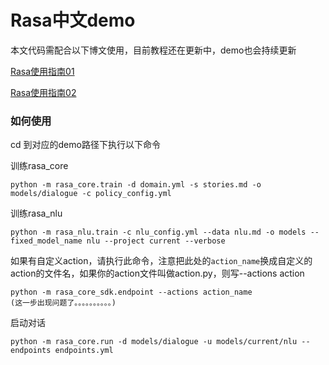 # Rasa中文demo

本文代码需配合以下博文使用，目前教程还在更新中，demo也会持续更新

[Rasa使用指南01](https://terrifyzhao.github.io/2018/09/17/Rasa%E4%BD%BF%E7%94%A8%E6%8C%87%E5%8D%9701.html)

[Rasa使用指南02](https://terrifyzhao.github.io/2019/02/26/Rasa%E4%BD%BF%E7%94%A8%E6%8C%87%E5%8D%9702.html)

### 如何使用

cd 到对应的demo路径下执行以下命令

训练rasa_core
```
python -m rasa_core.train -d domain.yml -s stories.md -o models/dialogue -c policy_config.yml
```


训练rasa_nlu
```
python -m rasa_nlu.train -c nlu_config.yml --data nlu.md -o models --fixed_model_name nlu --project current --verbose
```

如果有自定义action，请执行此命令，注意把此处的`action_name`换成自定义的action的文件名，如果你的action文件叫做action.py，则写--actions action
```
python -m rasa_core_sdk.endpoint --actions action_name
(这一步出现问题了。。。。。。。。。。)
```

启动对话
```
python -m rasa_core.run -d models/dialogue -u models/current/nlu --endpoints endpoints.yml
```
